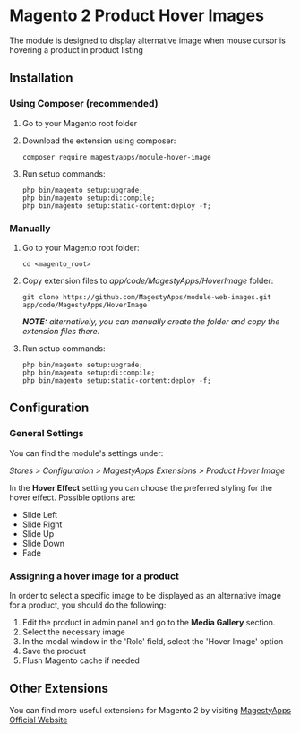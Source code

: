 # Magento 2 Product Hover Images
The module is designed to display alternative image when mouse cursor is hovering a product in product listing

## Installation

### Using Composer (recommended)
1) Go to your Magento root folder
2) Download the extension using composer:
    ```
    composer require magestyapps/module-hover-image
    ```
3) Run setup commands:

    ```
    php bin/magento setup:upgrade;
    php bin/magento setup:di:compile;
    php bin/magento setup:static-content:deploy -f;
    ```

### Manually
1) Go to your Magento root folder:

    ```
    cd <magento_root>
    ```

2) Copy extension files to *app/code/MagestyApps/HoverImage* folder:
    ```
    git clone https://github.com/MagestyApps/module-web-images.git app/code/MagestyApps/HoverImage
    ```
   ***NOTE:*** *alternatively, you can manually create the folder and copy the extension files there.*

3) Run setup commands:

    ```
    php bin/magento setup:upgrade;
    php bin/magento setup:di:compile;
    php bin/magento setup:static-content:deploy -f;
    ```

## Configuration
### General Settings
You can find the module's settings under:

*Stores > Configuration > MagestyApps Extensions > Product Hover Image*

In the **Hover Effect** setting you can choose the preferred styling for the hover effect. Possible options are:
- Slide Left
- Slide Right
- Slide Up
- Slide Down
- Fade

### Assigning a hover image for a product
In order to select a specific image to be displayed as an alternative image for a product, you should do the following:
1) Edit the product in admin panel and go to the **Media Gallery** section.
2) Select the necessary image
3) In the modal window in the 'Role' field, select the 'Hover Image' option
4) Save the product
5) Flush Magento cache if needed

## Other Extensions
You can find more useful extensions for Magento 2 by visiting [MagestyApps Official Website](https://www.magestyapps.com/)
